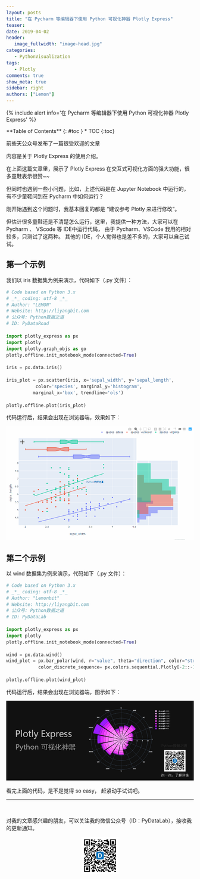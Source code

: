 ```yaml
---
layout: posts
title: "在 Pycharm 等编辑器下使用 Python 可视化神器 Plotly Express"
teaser:
date: 2019-04-02
header:
   image_fullwidth: "image-head.jpg"
categories:
   - PythonVisualization
tags:
   - Plotly
comments: true
show_meta: true
sidebar: right
authors: ["Lemon"]
---
```


{% include alert info='在 Pycharm 等编辑器下使用 Python 可视化神器 Plotly Express' %}

<div class="panel radius" markdown="1">
**Table of Contents**
{: #toc }
*  TOC
{:toc}
</div>

前些天公众号发布了一篇很受欢迎的文章

内容是关于 Plotly Express 的使用介绍。

在上面这篇文章里，展示了 Plotly Express 在交互式可视化方面的强大功能，很多童鞋表示很赞~~

但同时也遇到一些小问题，比如，上述代码是在 Jupyter Notebook 中运行的，有不少童鞋问到在 Pycharm 中如何运行？

刚开始遇到这个问题时，我基本回复的都是 “建议参考 Plotly 来进行修改”。

但估计很多童鞋还是不清楚怎么运行，这里，我提供一种方法，大家可以在 Pycharm 、 VScode 等 IDE中运行代码， 由于 Pycharm、VSCode 我用的相对较多，只测试了这两种。 其他的 IDE，个人觉得也是差不多的，大家可以自己试试。

## 第一个示例

我们以 iris 数据集为例来演示，代码如下（.py 文件）：

```python
# Code based on Python 3.x
# _*_ coding: utf-8 _*_
# Author: "LEMON"
# Website: http://liyangbit.com
# 公众号: Python数据之道
# ID: PyDataRoad

import plotly_express as px
import plotly
import plotly.graph_objs as go
plotly.offline.init_notebook_mode(connected=True)

iris = px.data.iris()

iris_plot = px.scatter(iris, x='sepal_width', y='sepal_length',
           color='species', marginal_y='histogram',
          marginal_x='box', trendline='ols')

plotly.offline.plot(iris_plot)
```

代码运行后，结果会出现在浏览器端，效果如下：

<!-- ![image](https://wx4.sinaimg.cn/large/007EIIJlgy1g1nfx2opsug30rm0gptdp.gif) -->

![image](/images/posts/005-Plotly-Express-Introduction/ide.gif)

## 第二个示例

以 wind 数据集为例来演示，代码如下（.py 文件）：

```python
# Code based on Python 3.x
# _*_ coding: utf-8 _*_
# Author: "Lemonbit"
# Website: http://liyangbit.com
# 公众号: Python数据之道
# ID: PyDataLab

import plotly_express as px
import plotly
plotly.offline.init_notebook_mode(connected=True)

wind = px.data.wind()
wind_plot = px.bar_polar(wind, r="value", theta="direction", color="strength", template="plotly_dark",
            color_discrete_sequence= px.colors.sequential.Plotly[-2::-1])

plotly.offline.plot(wind_plot)
```

代码运行后，结果会出现在浏览器端，图示如下：

![](/images/posts/005-Plotly-Express-Introduction/cover-px-middle.jpg)

<!-- ![image](https://wx4.sinaimg.cn/large/007EIIJlgy1g1cnut0791j30p00an0wm.jpg) -->

看完上面的代码，是不是觉得 so easy， 赶紧动手试试吧。

---

<br>

对我的文章感兴趣的朋友，可以关注我的微信公众号（ID：PyDataLab），接收我的更新通知。

<div align="center">
    <img src="/images/qrcode.jpg" width="20%">
</div>
